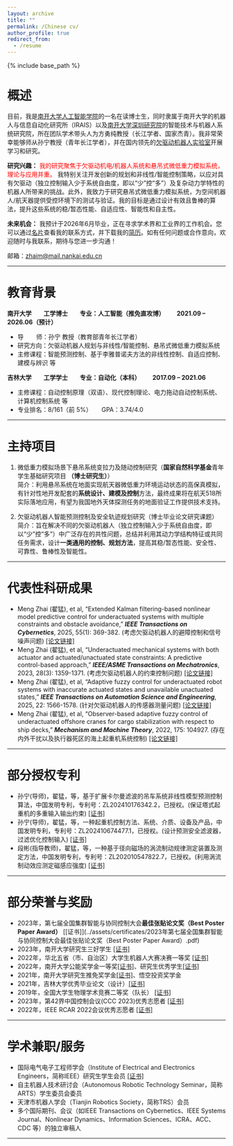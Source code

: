 ```yaml
---
layout: archive
title: ""
permalink: /Chinese cv/
author_profile: true
redirect_from:
  - /resume
---
```


{% include base_path %}

# 概述
目前，我是[南开大学人工智能学院](https://ai.nankai.edu.cn/)的一名在读博士生，同时隶属于南开大学的机器人与信息自动化研究所（IRAIS）以及[南开大学深圳研究院](https://nkszri.nankai.edu.cn/)的智能技术与机器人系统研究院，所在团队学术带头人为方勇纯教授（长江学者、国家杰青）。我非常荣幸能够师从孙宁教授（青年长江学者），并在国内领先的[欠驱动机器人实验室](https://url.nankai.edu.cn/)开展学习和研究。

**研究兴趣：** <span style="color: red;">我的研究聚焦于欠驱动机电/机器人系统和悬吊式微低重力模拟系统，理论与应用并重。</span> 我特别关注开发创新的规划和非线性/智能控制策略，以应对具有欠驱动（独立控制输入少于系统自由度，即以“少”控“多”）及复杂动力学特性的机器人所带来的挑战。此外，我致力于研究悬吊式微低重力模拟系统，为空间机器人/航天器提供受控环境下的测试与验证。我的目标是通过设计有效且鲁棒的算法，提升这些系统的稳/暂态性能、自适应性、智能性和自主性。

**未来机会：** 我预计于2026年6月毕业，正在寻求学术界和工业界的工作机会。您可以通过[名片](../files/名片.jpg)查看我的联系方式，并下载我的[简历](../files/翟猛-个人简历.pdf)。如有任何问题或合作意向，欢迎随时与我联系，期待与您进一步沟通！

邮箱：zhaim@mail.nankai.edu.cn

------

# 教育背景
**南开大学 &ensp;&ensp;&ensp; 工学博士 &ensp;&ensp;&ensp; 专业：人工智能（推免直攻博） &ensp;&ensp;&ensp; 2021.09 – 2026.06（预计）**
- 导 &ensp;&ensp;&ensp; 师：孙宁 教授（教育部青年长江学者）    
- 研究方向：欠驱动机器人规划与非线性/智能控制、悬吊式微低重力模拟系统    
- 主修课程：智能预测控制、基于李雅普诺夫方法的非线性控制、自适应控制、建模与辨识 等    

**吉林大学 &ensp;&ensp;&ensp; 工学学士 &ensp;&ensp;&ensp; 专业：自动化（本科） &ensp;&ensp;&ensp; 2017.09 – 2021.06**   
- 主修课程：自动控制原理（双语）、现代控制理论、电力拖动自动控制系统、计算机控制系统 等  
- 专业排名：8/161（前 5%） &ensp;&ensp; GPA：3.74/4.0

------

# 主持项目
1. 微低重力模拟场景下悬吊系统变拉力及随动控制研究（**国家自然科学基金**青年学生基础研究项目 **（博士研究生）**）    
简介：利用悬吊系统在地面实现航天器微低重力环境运动状态的高保真模拟，有针对性地开发配套的**系统设计、建模及控制**方法，最终成果将在航天518所实际落地应用，有望为我国地外天体探测任务的地面验证工作提供技术支持。

2. 欠驱动机器人智能预测控制及安全轨迹规划研究（博士毕业论文研究课题）    
简介：旨在解决不同的欠驱动机器人（独立控制输入少于系统自由度，即以“少”控“多”）中广泛存在的共性问题，总结并利用其动力学结构特征或共同任务需求，设计**一类通用的控制、规划方法**，提高其稳/暂态性能、安全性、可靠性、鲁棒性及智能性。

------

# 代表性科研成果
- Meng Zhai (翟猛), et al, “Extended Kalman filtering-based nonlinear model predictive control for underactuated systems with multiple constraints and obstacle avoidance,” ***IEEE Transactions on Cybernetics***, 2025, 55(1): 369-382. (考虑欠驱动机器人的避障控制和信号噪声问题) [[论文链接]](https://ieeexplore.ieee.org/document/10752633/?arnumber=10752633)    
- Meng Zhai (翟猛), et al, “Underactuated mechanical systems with both actuator and actuated/unactuated state constraints: A predictive control-based approach,” ***IEEE/ASME Transactions on Mechatronics***, 2023, 28(3): 1359-1371. (考虑欠驱动机器人的约束控制问题) [[论文链接]](https://ieeexplore.ieee.org/document/10001761)      
- Meng Zhai (翟猛), et al, “Adaptive fuzzy control for underactuated robot systems with inaccurate actuated states and unavailable unactuated states,” ***IEEE Transactions on Automation Science and Engineering***, 2025, 22: 1566-1578. (针对欠驱动机器人的传感器测量问题) [[论文链接]](https://ieeexplore.ieee.org/document/10445242/?arnumber=10445242)     
- Meng Zhai (翟猛), et al, “Observer-based adaptive fuzzy control of underactuated offshore cranes for cargo stabilization with respect to ship decks,” ***Mechanism and Machine Theory***, 2022, 175: 104927. (存在内外干扰以及执行器死区的海上起重机系统控制) [[论文链接]](https://linkinghub.elsevier.com/retrieve/pii/S0094114X22001859)    

------

# 部分授权专利
- 孙宁(导师)，翟猛，等，基于扩展卡尔曼滤波的吊车系统非线性模型预测控制算法，中国发明专利，专利号：ZL202410176342.2，已授权。(保证塔式起重机的多重输入输出约束) [[证书]](../assets/certificates/2024101763422-发明专利证书.pdf)   
- 孙宁(导师)，翟猛，等，一种起重机控制方法、系统、介质、设备及产品，中国发明专利，专利号：ZL202410674477.1，已授权。(设计预测安全滤波器，过滤优化控制输入) [[证书]](../assets/certificates/2024106744771-发明专利证书.pdf)      
- 段彬(指导教师)，翟猛，等，一种基于径向磁场的涡流制动规律测定装置及测定方法，中国发明专利，专利号：ZL202010547822.7，已授权。(利用涡流制动效应测定磁感应强度) [[证书]](../assets/certificates/20-1-104吉林大学2020105478227-发明专利证书.pdf)          

------

# 部分荣誉与奖励
- 2023年，第七届全国集群智能与协同控制大会**最佳张贴论文奖（Best Poster Paper Award）** [[证书]](../assets/certificates/2023年第七届全国集群智能与协同控制大会最佳张贴论文奖（Best Poster Paper Award）.pdf)        
- 2023年，南开大学研究生三好学生 [[证书]](../assets/certificates/南开大学2022-2023学年度研究生三好学生.pdf)       
- 2022年，华北五省（市、自治区）大学生机器人大赛决赛一等奖 [[证书]](../assets/certificates/吊车-获奖证书-华北五省(市、自治区)大学生机器人大赛.pdf)       
- 2022年，南开大学公能奖学金一等奖[[证书]](../assets/certificates/南开大学2021-2022学年公能奖学金一等奖.pdf)、研究生优秀学生[[证书]](../assets/certificates/南开大学2021-2022学年度研究生优秀学生.pdf)    
- 2021年，南开大学研究生推免奖学金[[证书]](../assets/certificates/南开大学2021年研究生推免奖学金.pdf)、悟空投资奖学金    
- 2021年，吉林大学优秀毕业论文（设计）[[证书]](../assets/certificates/吉林大学优秀毕业论文（设计）.pdf)       
- 2019年，全国大学生物理学术竞赛二等奖（队长） [[证书]](../assets/certificates/CUPT国赛二等奖.pdf)      
- 2023年，第42界中国控制会议(CCC 2023)优秀志愿者 [[证书]](../assets/certificates/2023第42界中国控制会议CCC优秀志愿者.pdf)       
- 2022年，IEEE RCAR 2022会议优秀志愿者 [[证书]](../assets/certificates/IEEE-RCAR-2022会议优秀志愿者.pdf)        

------

# 学术兼职/服务
- 国际电气电子工程师学会（Institute of Electrical and Electronics Engineers，简称IEEE）研究生学生会员 [[证书]](../assets/certificates/IEEE学生会员证书.pdf)      
- 自主机器人技术研讨会（Autonomous Robotic Technology Seminar，简称ARTS）学生委员会委员   
- 天津市机器人学会（Tianjin Robotics Society，简称TRS）会员
- 多个国际期刊、会议（如IEEE Transactions on Cybernetics、IEEE Systems Journal、Nonlinear Dynamics、Information Sciences、ICRA、ACC、CDC 等）的独立审稿人   

------


